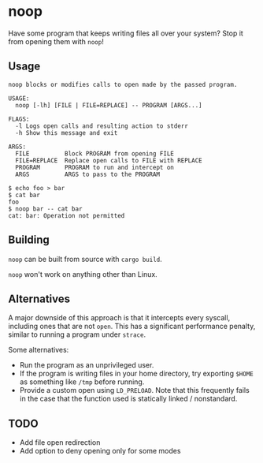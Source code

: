 # noop

Have some program that keeps writing files all over your system? Stop it from opening them with `noop`!

## Usage

```
noop blocks or modifies calls to open made by the passed program.

USAGE:
  noop [-lh] [FILE | FILE=REPLACE] -- PROGRAM [ARGS...]

FLAGS:
  -l Logs open calls and resulting action to stderr
  -h Show this message and exit

ARGS:
  FILE          Block PROGRAM from opening FILE
  FILE=REPLACE  Replace open calls to FILE with REPLACE
  PROGRAM       PROGRAM to run and intercept on
  ARGS          ARGS to pass to the PROGRAM
```

```shell
$ echo foo > bar
$ cat bar
foo
$ noop bar -- cat bar
cat: bar: Operation not permitted
```

## Building

`noop` can be built from source with `cargo build`.

`noop` won't work on anything other than Linux.

## Alternatives

A major downside of this approach is that it intercepts every syscall, including ones that are not `open`. This has a significant performance penalty, similar to running a program under `strace`.

Some alternatives:

- Run the program as an unprivileged user.
- If the program is writing files in your home directory, try exporting `$HOME` as something like `/tmp` before running.
- Provide a custom open using `LD_PRELOAD`. Note that this frequently fails in the case that the function used is statically linked / nonstandard.

## TODO

- Add file open redirection
- Add option to deny opening only for some modes
